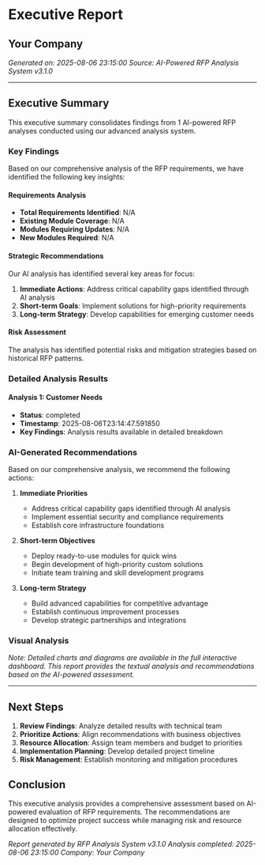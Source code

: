 # Executive Report
## Your Company
*Generated on: 2025-08-06 23:15:00*
*Source: AI-Powered RFP Analysis System v3.1.0*

---

## Executive Summary

This executive summary consolidates findings from 1 AI-powered RFP analyses conducted using our advanced analysis system.

### Key Findings

Based on our comprehensive analysis of the RFP requirements, we have identified the following key insights:

#### Requirements Analysis
- **Total Requirements Identified**: N/A
- **Existing Module Coverage**: N/A
- **Modules Requiring Updates**: N/A
- **New Modules Required**: N/A

#### Strategic Recommendations
Our AI analysis has identified several key areas for focus:

1. **Immediate Actions**: Address critical capability gaps identified through AI analysis
2. **Short-term Goals**: Implement solutions for high-priority requirements  
3. **Long-term Strategy**: Develop capabilities for emerging customer needs

#### Risk Assessment
The analysis has identified potential risks and mitigation strategies based on historical RFP patterns.


### Detailed Analysis Results


#### Analysis 1: Customer Needs
- **Status**: completed
- **Timestamp**: 2025-08-06T23:14:47.591850
- **Key Findings**: Analysis results available in detailed breakdown


### AI-Generated Recommendations

Based on our comprehensive analysis, we recommend the following actions:

1. **Immediate Priorities**
   - Address critical capability gaps identified through AI analysis
   - Implement essential security and compliance requirements
   - Establish core infrastructure foundations

2. **Short-term Objectives** 
   - Deploy ready-to-use modules for quick wins
   - Begin development of high-priority custom solutions
   - Initiate team training and skill development programs

3. **Long-term Strategy**
   - Build advanced capabilities for competitive advantage
   - Establish continuous improvement processes
   - Develop strategic partnerships and integrations


### Visual Analysis

*Note: Detailed charts and diagrams are available in the full interactive dashboard. This report provides the textual analysis and recommendations based on the AI-powered assessment.*


---

## Next Steps

1. **Review Findings**: Analyze detailed results with technical team
2. **Prioritize Actions**: Align recommendations with business objectives
3. **Resource Allocation**: Assign team members and budget to priorities
4. **Implementation Planning**: Develop detailed project timeline
5. **Risk Management**: Establish monitoring and mitigation procedures

## Conclusion

This executive analysis provides a comprehensive assessment based on AI-powered evaluation of RFP requirements. The recommendations are designed to optimize project success while managing risk and resource allocation effectively.

*Report generated by RFP Analysis System v3.1.0*
*Analysis completed: 2025-08-06 23:15:00*
*Company: Your Company*
